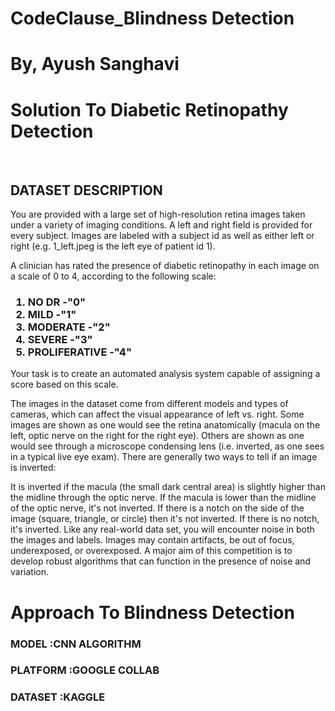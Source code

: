 # CodeClause_Blindness Detection
# By, Ayush Sanghavi

<h1>Solution To Diabetic Retinopathy Detection </h1>

 <br>
 <h2>DATASET DESCRIPTION</h2>
 You are provided with a large set of high-resolution retina images taken under a variety of imaging conditions. A left and right field is provided for every subject. Images are labeled with a subject id as well as either left or right (e.g. 1_left.jpeg is the left eye of patient id 1).

A clinician has rated the presence of diabetic retinopathy in each image on a scale of 0 to 4, according to the following scale:
 <h3>
 <ol>
 <li>NO DR -"0"</li>
 <li>MILD -"1"</li>
 <li>MODERATE -"2"</li>
 <li>SEVERE -"3"</li>
 <li>PROLIFERATIVE -"4"</li>
 </ol>
 </h3>

Your task is to create an automated analysis system capable of assigning a score based on this scale.

The images in the dataset come from different models and types of cameras, which can affect the visual appearance of left vs. right. Some images are shown as one would see the retina anatomically (macula on the left, optic nerve on the right for the right eye). Others are shown as one would see through a microscope condensing lens (i.e. inverted, as one sees in a typical live eye exam). There are generally two ways to tell if an image is inverted:

It is inverted if the macula (the small dark central area) is slightly higher than the midline through the optic nerve. If the macula is lower than the midline of the optic nerve, it's not inverted.
If there is a notch on the side of the image (square, triangle, or circle) then it's not inverted. If there is no notch, it's inverted.
Like any real-world data set, you will encounter noise in both the images and labels. Images may contain artifacts, be out of focus, underexposed, or overexposed. A major aim of this competition is to develop robust algorithms that can function in the presence of noise and variation.

<h1>Approach To Blindness Detection </h1>
<h3>MODEL :CNN ALGORITHM</h3>
<h3>PLATFORM :GOOGLE COLLAB</h3>
<h3>DATASET :KAGGLE</h3>
